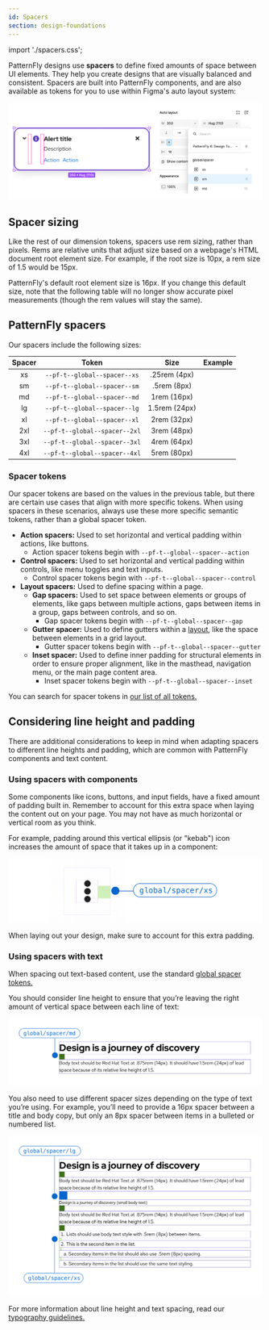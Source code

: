```yaml
---
id: Spacers
section: design-foundations
---
```

import './spacers.css';

PatternFly designs use **spacers** to define fixed amounts of space between UI elements. They help you create designs that are visually balanced and consistent. Spacers are built into PatternFly components, and are also available as tokens for you to use within Figma's auto layout system:

![Spacer tokens displayed as options in a Figma layout menu](./auto-layout-spacers.png)

## Spacer sizing 
Like the rest of our dimension tokens, spacers use rem sizing, rather than pixels. Rems are relative units that adjust size based on a webpage's HTML document root element size. For example, if the root size is 10px, a rem size of 1.5 would be 15px.

PatternFly's default root element size is 16px. If you change this default size, note that the following table will no longer show accurate pixel measurements (though the rem values will stay the same).

## PatternFly spacers 
Our spacers include the following sizes:

| **Spacer** | **Token** | **Size** | **Example** | 
| :-:| :-: | :-: | :-: |
| xs | `--pf-t--global--spacer--xs` | .25rem (4px) | <div class="ws-content-spacer4"></div> | 
|  sm | `--pf-t--global--spacer--sm` | .5rem (8px) |<div class="ws-content-spacer8"></div> |
|  md | `--pf-t--global--spacer--md` | 1rem (16px) |<div class="ws-content-spacer16"></div> | 
|  lg | `--pf-t--global--spacer--lg` | 1.5rem (24px) |<div class="ws-content-spacer24"></div> |
|  xl | `--pf-t--global--spacer--xl` | 2rem (32px) |<div class="ws-content-spacer32"></div> |
|  2xl | `--pf-t--global--spacer--2xl` | 3rem (48px) | <div class="ws-content-spacer48"></div> |
|  3xl | `--pf-t--global--spacer--3xl` | 4rem (64px) | <div class="ws-content-spacer64"></div> |
| 4xl | `--pf-t--global--spacer--4xl` | 5rem (80px) | <div class="ws-content-spacer80"></div> |

### Spacer tokens 
Our spacer tokens are based on the values in the previous table, but there are certain use cases that align with more specific tokens. When using spacers in these scenarios, always use these more specific semantic tokens, rather than a global spacer token. 
- **Action spacers:** Used to set horizontal and vertical padding within actions, like buttons. 
  - Action spacer tokens begin with `--pf-t--global--spacer--action`
- **Control spacers:** Used to set horizontal and vertical padding within controls, like menu toggles and text inputs. 
  - Control spacer tokens begin with `--pf-t--global--spacer--control`
- **Layout spacers:** Used to define spacing within a page.
  - **Gap spacers:** Used to set space between elements or groups of elements, like gaps between multiple actions, gaps between items in a group, gaps between controls, and so on. 
    - Gap spacer tokens begin with `--pf-t--global--spacer--gap`
  - **Gutter spacer:** Used to define gutters within a [layout](/layouts/about-layouts), like the space between elements in a grid layout.
    - Gutter spacer tokens begin with `--pf-t--global--spacer--gutter`
  - **Inset spacer:** Used to define inner padding for structural elements in order to ensure proper alignment, like in the masthead, navigation menu, or the main page content area. 
    - Inset spacer tokens begin with `--pf-t--global--spacer--inset`
 
You can search for spacer tokens in [our list of all tokens.](/tokens/all-patternfly-tokens)

## Considering line height and padding

There are additional considerations to keep in mind when adapting spacers to different line heights and padding, which are common with PatternFly components and text content.

### Using spacers with components
Some components like icons, buttons, and input fields, have a fixed amount of padding built in. Remember to account for this extra space when laying the content out on your page. You may not have as much horizontal or vertical room as you think.

For example, padding around this vertical ellipsis (or "kebab") icon increases the amount of space that it takes up in a component:

![A vertical ellipsis icon with an extra small spacer symbol.](./icon-spacing.png)

When laying out your design, make sure to account for this extra padding.

### Using spacers with text 
When spacing out text-based content, use the standard [global spacer tokens.](/design-foundations/spacers#patternfly-spacers)

You should consider line height to ensure that you’re leaving the right amount of vertical space between each line of text:

![A medium spacer placed between a heading and body text.](./heading-body-spacing.png)

You also need to use different spacer sizes depending on the type of text you’re using. For example, you’ll need to provide a 16px spacer between a title and body copy, but only an 8px spacer between items in a bulleted or numbered list.

![Different-sized spacers placed between heading, body, and list text](./complex-text-spacing.png)

For more information about line height and text spacing, read our [typography guidelines.](/design-foundations/typography)